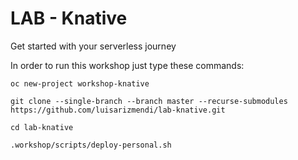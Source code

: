 LAB - Knative
=====================

Get started with your serverless journey

In order to run this workshop just type these commands:

    oc new-project workshop-knative

    git clone --single-branch --branch master --recurse-submodules https://github.com/luisarizmendi/lab-knative.git

    cd lab-knative
    
    .workshop/scripts/deploy-personal.sh
